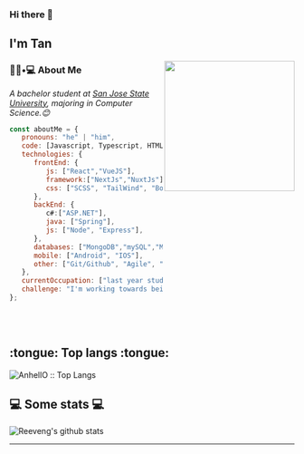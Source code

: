 ### Hi there 👋<h2> I'm Tan</h2>

<img align='right' src="https://https://media.giphy.com/media/L3ESyQ5pFUlHxdrMwh/giphy.gif" width="230">

<h3> 👨🏻•💻 About Me </h3>


<p><em>A bachelor student at <a href="https://www.sjsu.edu/">San Jose State University</a>, majoring in Computer Science.😊</br>
</em></p>


```javascript
const aboutMe = {
   pronouns: "he" | "him", 
   code: [Javascript, Typescript, HTML, CSS, Python, Java, C#, C++],
   technologies: {
      frontEnd: {
         js: ["React","VueJS"],
         framework:["NextJs","NuxtJs"],
         css: ["SCSS", "TailWind", "Bootstrap", "Material UI", "Semantic UI", Styled Components]
      },
      backEnd: {
         c#:["ASP.NET"],
         java: ["Spring"],
         js: ["Node", "Express"],
      },
      databases: ["MongoDB","mySQL","MsSQL","OracleDB"],
      mobile: ["Android", "IOS"],
      other: ["Git/Github", "Agile", "npm", "Figma","Adobe XD"]
   },
   currentOccupation: ["last year student, open for job opportunities"],
   challenge: "I'm working towards being able to run a marathon.",
};
```
</br></br>
<h2> :tongue: Top langs :tongue:</h2>

<p><img src="https://github-readme-stats.vercel.app/api/top-langs/?username=tanhoang14&langs_count=10&theme=tokyonight&layout=compact" alt="AnhellO :: Top Langs" /></p>
<h2>💻 Some stats 💻</h2>

![Reeveng's github stats](https://github-readme-stats.vercel.app/api?username=tanhoang14&show_icons=true&title_color=fff&icon_color=79ff97&text_color=9f9f9f&bg_color=151515)

---


